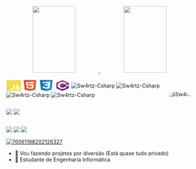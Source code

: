 <div align="center">
  <a href="https://github.com/SSw4rtzz">
  <img height="180em" width="48%" src="https://github-readme-stats.vercel.app/api?username=SSw4rtzz&show_icons=true&theme=dark&include_all_commits=true&count_private=true&locale=pt-pt"/>
  <img height="180em" width="48%" src="https://github-readme-stats.vercel.app/api/top-langs/?username=SSw4rtzz&layout=compact&langs_count=7&theme=dark&locale=pt-br"/>
</div>
</a>
  
  <div style="display: inline_block"><br>
  <img align="center" alt="Sw4rtz-Js" height="30" width="40" src="https://raw.githubusercontent.com/devicons/devicon/master/icons/javascript/javascript-plain.svg">
  <img align="center" alt="Sw4rtz-HTML" height="30" width="40" src="https://raw.githubusercontent.com/devicons/devicon/master/icons/html5/html5-original.svg">
  <img align="center" alt="Sw4rtz-CSS" height="30" width="40" src="https://raw.githubusercontent.com/devicons/devicon/master/icons/css3/css3-original.svg">
  <img align="center" alt="Sw4rtz-Csharp" height="30" width="40" src="https://raw.githubusercontent.com/devicons/devicon/master/icons/csharp/csharp-original.svg">
    <img align="center" alt="Sw4rtz-Csharp" height="30" width="40" src="https://cdn.jsdelivr.net/gh/devicons/devicon/icons/angularjs/angularjs-plain.svg">
    <img align="center" alt="Sw4rtz-Csharp" height="30" width="40" src="https://cdn.jsdelivr.net/gh/devicons/devicon/icons/c/c-original.svg">
    <img align="center" alt="Sw4rtz-Csharp" height="30" width="40" src="https://cdn.jsdelivr.net/gh/devicons/devicon/icons/java/java-original.svg">
    <img align="center" alt="Sw4rtz-Csharp" height="30" width="40" src="https://cdn.jsdelivr.net/gh/devicons/devicon/icons/ruby/ruby-plain.svg">
  <img align="right" alt="SSw4rtz" height="150" style="border-radius:50px;" src="https://imgur.com/xpAVcaG.gif">



</div>
  
  ##

  <div> 
  <img src="https://img.shields.io/badge/MacOs-000000?style=for-the-badge&logo=apple&logoColor=white" target="_blank">
  <img src="https://img.shields.io/badge/Arch_Linux-1793D1?style=for-the-badge&logo=arch-linux&logoColor=white" target="_blank">  
  </div>


  ##

  <div> 
 	<a href="https://steamcommunity.com/id/libas/" target="_blank"><img src="https://img.shields.io/badge/Steam-000000?style=for-the-badge&logo=steam&logoColor=white"></a>
  <a href="https://dev.to/sw4rtz" target="_blank"><img src="https://img.shields.io/badge/dev.to-0A0A0A?style=for-the-badge&logo=dev.to&logoColor=white"></a>
  <a href="https://hashnode.com/@Sw4rtz" target="_blank"><img src="https://img.shields.io/badge/Hashnode-2962FF?style=for-the-badge&logo=hashnode&logoColor=white"></a>
 </div>

  <a href="https://steamcommunity.com/id/libas/" target="_blank"><img src="https://steam.mmosvc.com/76561198202126327/v1.png" alt="76561198202126327" /></a>
  
  - 🔭 Vou fazendo projetos por diversão (Está quase tudo privado)
- 🌱 Estudante de Engenharia Informática
